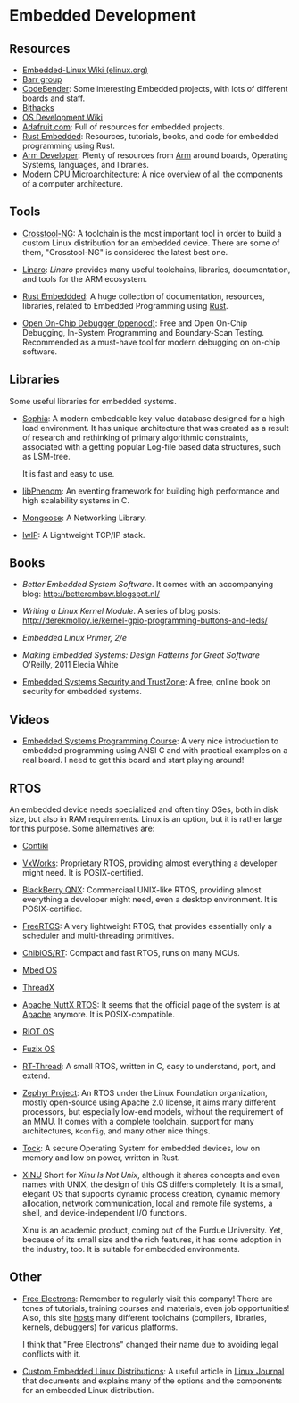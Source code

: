 Embedded Development
====================

## Resources

 - [Embedded-Linux Wiki (elinux.org)][elinux]
 - [Barr group][barr]
 - [CodeBender][codebender]:
   Some interesting Embedded projects, with lots of different boards and staff.
 - [Bithacks](https://graphics.stanford.edu/~seander/bithacks.html)
 - [OS Development Wiki](http://wiki.osdev.org/Main_Page)
 - [Adafruit.com](https://adafruit.com):
   Full of resources for embedded projects.
 - [Rust Embedded](https://github.com/rust-embedded):
   Resources, tutorials, books, and code for embedded programming using Rust.
 - [Arm Developer](https://developer.arm.com/solutions/internet-of-things):
   Plenty of resources from [Arm](https://arm.com) around boards, Operating
   Systems, languages, and libraries.
 - [Modern CPU Microarchitecture](https://pcpartpicker.com/user/526christian/saved/dm4CLk):
   A nice overview of all the components of a computer architecture.


## Tools

 - [Crosstool-NG](http://crosstool-ng.github.io/):
   A toolchain is the most important tool in order to build a custom Linux
   distribution for an embedded device.  There are some of them, "Crosstool-NG"
   is considered the latest best one.

 - [Linaro][linaro]:
   _Linaro_ provides many useful toolchains, libraries, documentation, and tools
   for the ARM ecosystem.

 - [Rust Embeddded](https://github.com/rust-embedded):
   A huge collection of documentation, resources, libraries, related to Embedded
   Programming using [Rust](https://www.rust-lang.org/).

 - [Open On-Chip Debugger (openocd)](http://openocd.org/):
   Free and Open On-Chip Debugging, In-System Programming and Boundary-Scan Testing.
   Recommended as a must-have tool for modern debugging on on-chip software.


## Libraries

Some useful libraries for embedded systems.

 - [Sophia][sophia]:
   A modern embeddable key-value database designed for a high load environment.
   It has unique architecture that was created as a result of research and
   rethinking of primary algorithmic constraints, associated with a getting
   popular Log-file based data structures, such as LSM-tree.

   It is fast and easy to use.

 - [libPhenom][libphenom]:
   An eventing framework for building high performance and high scalability
   systems in C.

 - [Mongoose](https://docs.cesanta.com/mongoose/master/):
   A Networking Library.

 - [lwIP](https://savannah.nongnu.org/projects/lwip/):
   A Lightweight TCP/IP stack.


## Books

 - _Better Embedded System Software_.  It comes with an accompanying blog:
   <http://betterembsw.blogspot.nl/>

 - _Writing a Linux Kernel Module_.  A series of blog posts:
   <http://derekmolloy.ie/kernel-gpio-programming-buttons-and-leds/>

 - _Embedded Linux Primer, 2/e_

 - _Making Embedded Systems: Design Patterns for Great Software_  
   O'Reilly, 2011
   Elecia White

 - [Embedded Systems Security and TrustZone](https://embeddedsecurity.io/):
   A free, online book on security for embedded systems.


## Videos

 - [Embedded Systems Programming Course][course]:
   A very nice introduction to embedded programming using ANSI C and with practical examples
   on a real board.  I need to get this board and start playing around!


## RTOS

An embedded device needs specialized and often tiny OSes, both in disk size, but
also in RAM requirements.  Linux is an option, but it is rather large for this
purpose.  Some alternatives are:

 - [Contiki](http://www.contiki-os.org/)

 - [VxWorks](https://www.windriver.com/products/vxworks):
   Proprietary RTOS, providing almost everything a developer might need.
   It is POSIX-certified.

 - [BlackBerry QNX](https://blackberry.qnx.com/):
   Commerciaal UNIX-like RTOS, providing almost everything a developer might need,
   even a desktop environment.
   It is POSIX-certified.

 - [FreeRTOS](http://www.freertos.org/):
   A very lightweight RTOS, that provides essentially only a scheduler and
   multi-threading primitives.

 - [ChibiOS/RT](http://www.chibios.org/):
   Compact and fast RTOS, runs on many MCUs.

 - [Mbed OS](http://www.mbed.com/en/platform/mbed-os/)

 - [ThreadX](http://rtos.com/products/threadx/)

 - [Apache NuttX RTOS](http://www.nuttx.org/):
   It seems that the official page of the system is at
   [Apache](http://nuttx.apache.org/) anymore.
   It is POSIX-compatible.

 - [RIOT OS](http://riot-os.org/)

 - [Fuzix OS](http://www.fuzix.org/)

 - [RT-Thread](https://github.com/RT-Thread/rt-thread):
   A small RTOS, written in C, easy to understand, port, and extend.

 - [Zephyr Project](https://www.zephyrproject.org/):
   An RTOS under the Linux Foundation organization, mostly open-source using
   Apache 2.0 license, it aims many different processors, but especially low-end
   models, without the requirement of an MMU.  It comes with a complete
   toolchain, support for many architectures, `Kconfig`, and many other nice
   things.

 - [Tock](https://www.tockos.org/):
   A secure Operating System for embedded devices, low on memory and low on
   power, written in Rust.

 - [XINU](https://xinu.cs.purdue.edu/)
   Short for _Xinu Is Not Unix_, although it shares concepts and even names with
   UNIX, the design of this OS differs completely.  It is a small, elegant OS
   that supports dynamic process creation, dynamic memory allocation, network
   communication, local and remote file systems, a shell, and device-independent
   I/O functions.

   Xinu is an academic product, coming out of the Purdue University.
   Yet, because of its small size and the rich features, it has some adoption in
   the industry, too.  It is suitable for embedded environments.


## Other

 - [Free Electrons][electrons]:
   Remember to regularly visit this company!  There are tones of tutorials, training courses
   and materials, even job opportunities!  Also, this site [hosts][electron-tools] many different
   toolchains (compilers, libraries, kernels, debuggers) for various platforms.

   I think that "Free Electrons" changed their name due to avoiding legal conflicts with it.

 - [Custom Embedded Linux Distributions](https://www.linuxjournal.com/content/custom-embedded-linux-distributions):
   A useful article in [Linux Journal](https://www.linuxjournal.com/) that
   documents and explains many of the options and the components for an
   embedded Linux distribution.


[elinux]:	http://elinux.org/
[sophia]:	http://sphia.org/
[libphenom]:	http://facebook.github.io/libphenom/
[course]:	https://www.youtube.com/playlist?list=PLPW8O6W-1chwyTzI3BHwBLbGQoPFxPAPM
[barr]:		http://www.barrgroup.com/Embedded-Systems/How-To/RTOS-Selection
[electrons]:	http://free-electrons.com/
[electron-tools]: http://toolchains.free-electrons.com/
[codebender]:	http://blog.codebender.cc/
[linaro]:	https://www.linaro.org/
